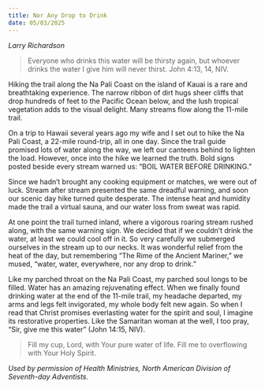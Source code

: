 ```yaml
---
title: Nor Any Drop to Drink
date: 05/03/2025
---
```


_Larry Richardson_

> <p></p>
> Everyone who drinks this water will be thirsty again, but whoever drinks the water I give him will never thirst. John 4:13, 14, NIV.

Hiking the trail along the Na Pali Coast on the island of Kauai is a rare and breathtaking experience. The narrow ribbon of dirt hugs sheer cliffs that drop hundreds of feet to the Pacific Ocean below, and the lush tropical vegetation adds to the visual delight. Many streams flow along the 11-mile trail.

On a trip to Hawaii several years ago my wife and I set out to hike the Na Pali Coast, a 22-mile round-trip, all in one day. Since the trail guide promised lots of water along the way, we left our canteens behind to lighten the load. However, once into the hike we learned the truth. Bold signs posted beside every stream warned us: “BOIL WATER BEFORE DRINKING.”

Since we hadn’t brought any cooking equipment or matches, we were out of luck. Stream after stream presented the same dreadful warning, and soon our scenic day hike turned quite desperate. The intense heat and humidity made the trail a virtual sauna, and our water loss from sweat was rapid.

At one point the trail turned inland, where a vigorous roaring stream rushed along, with the same warning sign. We decided that if we couldn’t drink the water, at least we could cool off in it. So very carefully we submerged ourselves in the stream up to our necks. It was wonderful relief from the heat of the day, but remembering “The Rime of the Ancient Mariner,” we mused, “water, water, everywhere, nor any drop to drink.”

Like my parched throat on the Na Pali Coast, my parched soul longs to be filled. Water has an amazing rejuvenating effect. When we finally found drinking water at the end of the 11-mile trail, my headache departed, my arms and legs felt invigorated, my whole body felt new again. So when I read that Christ promises everlasting water for the spirit and soul, I imagine its restorative properties. Like the Samaritan woman at the well, I too pray, “Sir, give me this water” (John 14:15, NIV).

> <callout></callout>
> Fill my cup, Lord, with Your pure water of life. Fill me to overflowing with Your Holy Spirit.

_Used by permission of Health Ministries, North American Division of Seventh-day Adventists._